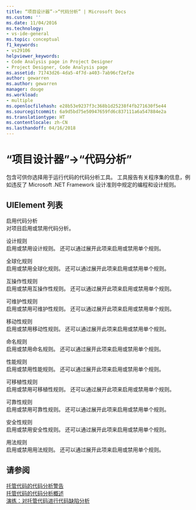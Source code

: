 ```yaml
---
title: “项目设计器”->“代码分析” | Microsoft Docs
ms.custom: ''
ms.date: 11/04/2016
ms.technology:
- vs-ide-general
ms.topic: conceptual
f1_keywords:
- vs29106
helpviewer_keywords:
- Code Analysis page in Project Designer
- Project Designer, Code Analysis page
ms.assetid: 71743d26-4da5-4f7d-a403-7ab96cf2ef2e
author: gewarren
ms.author: gewarren
manager: douge
ms.workload:
- multiple
ms.openlocfilehash: e28b53e9237f3c368b1d25238f4fb271630f5e44
ms.sourcegitcommit: 6a9d5bd75e50947659fd6c837111a6a547884e2a
ms.translationtype: HT
ms.contentlocale: zh-CN
ms.lasthandoff: 04/16/2018
---
```

# <a name="code-analysis-project-designer"></a>“项目设计器”->“代码分析”
包含可供你选择用于运行代码的代码分析工具。 工具报告有关程序集的信息，例如违反了 Microsoft .NET Framework 设计准则中规定的编程和设计规则。  
  
## <a name="uielement-list"></a>UIElement 列表  
 启用代码分析  
 对项目启用或禁用代码分析。  
  
 设计规则  
 启用或禁用设计规则。 还可以通过展开此项来启用或禁用单个规则。  
  
 全球化规则  
 启用或禁用全球化规则。 还可以通过展开此项来启用或禁用单个规则。  
  
 互操作性规则  
 启用或禁用互操作性规则。 还可以通过展开此项来启用或禁用单个规则。  
  
 可维护性规则  
 启用或禁用可维护性规则。 还可以通过展开此项来启用或禁用单个规则。  
  
 移动性规则  
 启用或禁用移动性规则。 还可以通过展开此项来启用或禁用单个规则。  
  
 命名规则  
 启用或禁用命名规则。 还可以通过展开此项来启用或禁用单个规则。  
  
 性能规则  
 启用或禁用性能规则。 还可以通过展开此项来启用或禁用单个规则。  
  
 可移植性规则  
 启用或禁用可移植性规则。 还可以通过展开此项来启用或禁用单个规则。  
  
 可靠性规则  
 启用或禁用可靠性规则。 还可以通过展开此项来启用或禁用单个规则。  
  
 安全性规则  
 启用或禁用安全性规则。 还可以通过展开此项来启用或禁用单个规则。  
  
 用法规则  
 启用或禁用用法规则。 还可以通过展开此项来启用或禁用单个规则。  
  
## <a name="see-also"></a>请参阅  
 [托管代码的代码分析警告](../../code-quality/code-analysis-for-managed-code-warnings.md)   
 [托管代码的代码分析概述](../../code-quality/code-analysis-for-managed-code-overview.md)   
 [演练：对托管代码进行代码缺陷分析](../../code-quality/walkthrough-analyzing-managed-code-for-code-defects.md)